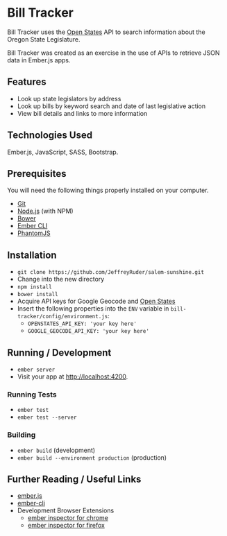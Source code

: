 # Bill Tracker

Bill Tracker uses the [Open States](http://openstates.org) API to search information about the Oregon State Legislature. 

Bill Tracker was created as an exercise in the use of APIs to retrieve JSON data in Ember.js apps.

## Features

* Look up state legislators by address
* Look up bills by keyword search and date of last legislative action
* View bill details and links to more information

## Technologies Used

Ember.js, JavaScript, SASS, Bootstrap.

## Prerequisites

You will need the following things properly installed on your computer.

* [Git](http://git-scm.com/)
* [Node.js](http://nodejs.org/) (with NPM)
* [Bower](http://bower.io/)
* [Ember CLI](http://www.ember-cli.com/)
* [PhantomJS](http://phantomjs.org/)

## Installation

* `git clone https://github.com/JeffreyRuder/salem-sunshine.git`
* Change into the new directory
* `npm install`
* `bower install`
* Acquire API keys for Google Geocode and [Open States](http://openstates.org)
* Insert the following properties into the `ENV` variable in `bill-tracker/config/environment.js`:
  * `OPENSTATES_API_KEY: 'your key here'`
  * `GOOGLE_GEOCODE_API_KEY: 'your key here'`

## Running / Development

* `ember server`
* Visit your app at [http://localhost:4200](http://localhost:4200).

### Running Tests

* `ember test`
* `ember test --server`

### Building

* `ember build` (development)
* `ember build --environment production` (production)

## Further Reading / Useful Links

* [ember.js](http://emberjs.com/)
* [ember-cli](http://www.ember-cli.com/)
* Development Browser Extensions
  * [ember inspector for chrome](https://chrome.google.com/webstore/detail/ember-inspector/bmdblncegkenkacieihfhpjfppoconhi)
  * [ember inspector for firefox](https://addons.mozilla.org/en-US/firefox/addon/ember-inspector/)
